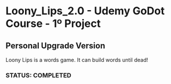 # Loony_Lips_2.0 - Udemy GoDot Course - 1º Project 
## Personal Upgrade Version 
Loony Lips is a words game. It can build words until dead!

### STATUS: COMPLETED
